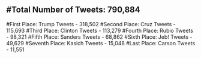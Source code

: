 #Total Number of Tweets: 790,884 
---
#First Place: Trump Tweets - 318,502
#Second Place: Cruz Tweets - 115,693
#Third Place: Clinton Tweets - 113,279
#Fourth Place: Rubio Tweets - 98,321
#Fifth Place: Sanders Tweets - 68,862
#Sixth Place: Jeb! Tweets - 49,629
#Seventh Place: Kasich Tweets - 15,048
#Last Place: Carson Tweets - 11,551

